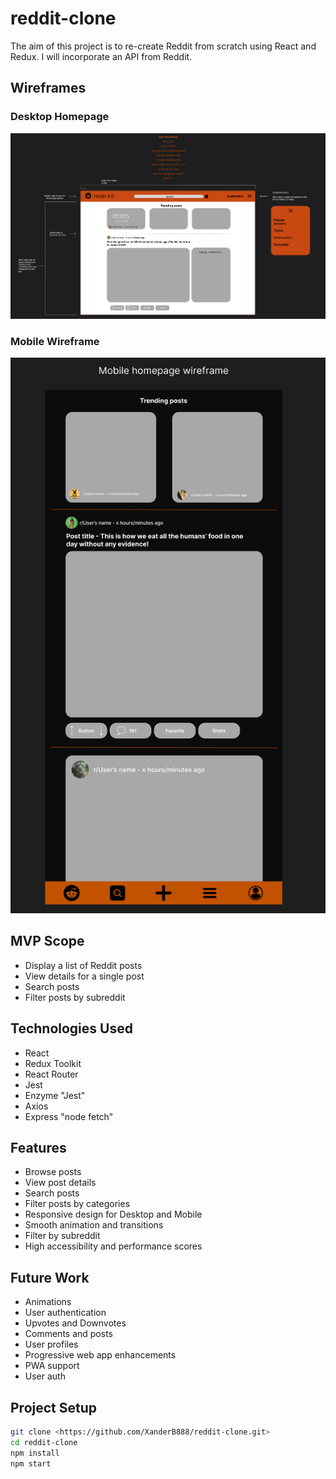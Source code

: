 # reddit-clone
The aim of this project is to re-create Reddit from scratch using React and Redux. I will incorporate an API from Reddit.

## Wireframes

### Desktop Homepage
![Reddit Desktop Wireframe](./docs/wireframes/Reddit%20Desktop%20Wireframe.png)

### Mobile Wireframe
![Reddit Mobile wireframe](./docs/wireframes/Reddit%20%20Mobile%20Wireframe.png)

## MVP Scope

- Display a list of Reddit posts
- View details for a single post
- Search posts
- Filter posts by subreddit

## Technologies Used
- React
- Redux Toolkit
- React Router
- Jest
- Enzyme "Jest"
- Axios
- Express "node fetch"

## Features
- Browse posts
- View post details
- Search posts
- Filter posts by categories
- Responsive design for Desktop and Mobile
- Smooth animation and transitions
- Filter by subreddit
- High accessibility and performance scores

## Future Work
- Animations
- User authentication
- Upvotes and Downvotes
- Comments and posts
- User profiles
- Progressive web app enhancements
- PWA support
- User auth

## Project Setup

```bash
git clone <https://github.com/XanderB888/reddit-clone.git>
cd reddit-clone
npm install
npm start
